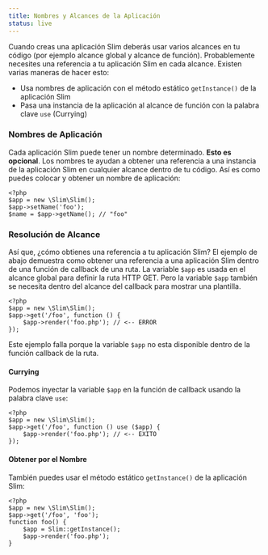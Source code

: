 ```yaml
---
title: Nombres y Alcances de la Aplicación
status: live
---
```


Cuando creas una aplicación Slim deberás usar varios alcances en tu código (por ejemplo alcance global y alcance de función). 
Probablemente necesites una referencia a tu aplicación Slim en cada alcance. Existen varias maneras de hacer esto:

* Usa nombres de aplicación con el método estático `getInstance()` de la aplicación Slim
* Pasa una instancia de la aplicación al alcance de función con la palabra clave `use` (Currying)

### Nombres de Aplicación

Cada aplicación Slim puede tener un nombre determinado. **Esto es opcional**. Los nombres te ayudan 
a obtener una referencia a una instancia de la aplicación Slim en cualquier alcance dentro de tu código. 
Así es como puedes colocar y obtener un nombre de aplicación:

    <?php
    $app = new \Slim\Slim();
    $app->setName('foo');
    $name = $app->getName(); // "foo"

### Resolución de Alcance

Así que, ¿cómo obtienes una referencia a tu aplicación Slim? El ejemplo de abajo demuestra como obtener una referencia 
a una aplicación Slim dentro de una función de callback de una ruta. La variable `$app` es usada en el alcance global para 
definir la ruta HTTP GET. Pero la variable `$app` también se necesita dentro del alcance del callback para mostrar una plantilla.

    <?php
    $app = new \Slim\Slim();
    $app->get('/foo', function () {
        $app->render('foo.php'); // <-- ERROR
    });

Este ejemplo falla porque la variable `$app` no esta disponible dentro de la función callback de la ruta.

#### Currying

Podemos inyectar la variable `$app` en la función de callback usando la palabra clave `use`:

    <?php
    $app = new \Slim\Slim();
    $app->get('/foo', function () use ($app) {
        $app->render('foo.php'); // <-- EXITO
    });

#### Obtener por el Nombre

También puedes usar el método estático `getInstance()` de la aplicación Slim:

    <?php
    $app = new \Slim\Slim();
    $app->get('/foo', 'foo');
    function foo() {
        $app = Slim::getInstance();
        $app->render('foo.php');
    }
